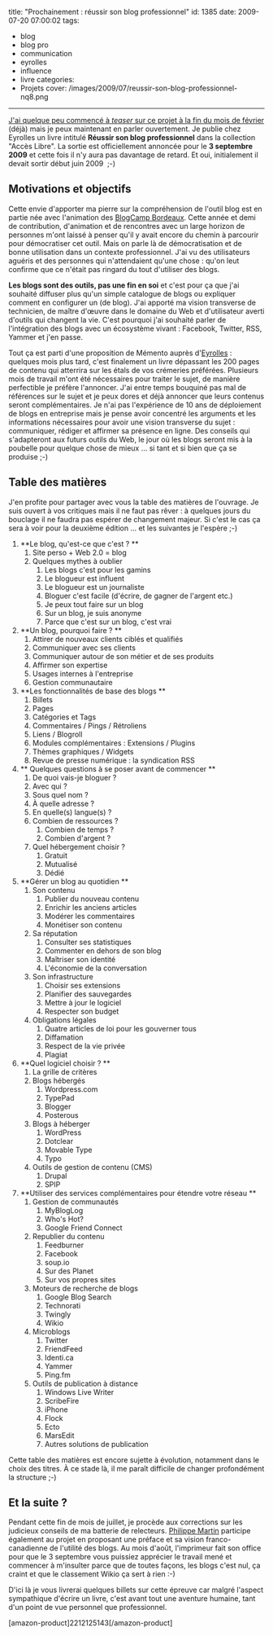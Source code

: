 title: "Prochainement : réussir son blog professionnel"
id: 1385
date: 2009-07-20 07:00:02
tags:
- blog
- blog pro
- communication
- eyrolles
- influence
- livre
categories:
- Projets
cover: /images/2009/07/reussir-son-blog-professionnel-nq8.png
---

[J'ai quelque peu commencé à _teaser_ sur ce projet à la fin du mois de février](https://oncletom.io/2009/02/24/faire-part-de-naissance/) (déjà) mais je peux maintenant en parler ouvertement. Je publie chez Eyrolles un livre intitulé **Réussir son blog professionnel** dans la collection "Accès Libre". La sortie est officiellement annoncée pour le **3 septembre 2009** et cette fois il n'y aura pas davantage de retard. Et oui, initialement il devait sortir début juin 2009  ;-)

<!--more-->

## Motivations et objectifs

Cette envie d'apporter ma pierre sur la compréhension de l'outil blog est en partie née avec l'animation des [BlogCamp Bordeaux](http://bordeaux.blogcamp.fr/). Cette année et demi de contribution, d'animation et de rencontres avec un large horizon de personnes m'ont laissé à penser qu'il y avait encore du chemin à parcourir pour démocratiser cet outil. Mais on parle là de démocratisation et de bonne utilisation dans un contexte professionnel. J'ai vu des utilisateurs aguéris et des personnes qui n'attendaient qu'une chose : qu'on leut confirme que ce n'était pas ringard du tout d'utiliser des blogs.

**Les blogs sont des outils, pas une fin en soi** et c'est pour ça que j'ai souhaité diffuser plus qu'un simple catalogue de blogs ou expliquer comment en configurer un (de blog). J'ai apporté ma vision transverse de technicien, de maître d'œuvre dans le domaine du Web et d'utilisateur averti d'outils qui changent la vie. C'est pourquoi j'ai souhaité parler de l'intégration des blogs avec un écosystème vivant : Facebook, Twitter, RSS, Yammer et j'en passe.

Tout ça est parti d'une proposition de Mémento auprès d'[Eyrolles](http://www.eyrolles.com/) : quelques mois plus tard, c'est finalement un livre dépassant les 200 pages de contenu qui atterrira sur les étals de vos crémeries préférées. Plusieurs mois de travail m'ont été nécessaires pour traiter le sujet, de manière perfectible je préfère l'annoncer. J'ai entre temps bouquiné pas mal de références sur le sujet et je peux dores et déjà annoncer que leurs contenus seront complémentaires. Je n'ai pas l'expérience de 10 ans de déploiement de blogs en entreprise mais je pense avoir concentré les arguments et les informations nécessaires pour avoir une vision transverse du sujet : communiquer, rédiger et affirmer sa présence en ligne.
Des conseils qui s'adapteront aux futurs outils du Web, le jour où les blogs seront mis à la poubelle pour quelque chose de mieux ... si tant et si bien que ça se produise ;-)

## Table des matières

J'en profite pour partager avec vous la table des matières de l'ouvrage. Je suis ouvert à vos critiques mais il ne faut pas rêver : à quelques jours du bouclage il ne faudra pas espérer de changement majeur. Si c'est le cas ça sera à voir pour la deuxième édition ... et les suivantes je l'espère ;-)

1.  **Le blog, qu'est-ce que c'est ? **
    1.  Site perso + Web 2.0 = blog
    2.  Quelques mythes à oublier
        1.  Les blogs c'est pour les gamins
        2.  Le blogueur est influent
        3.  Le blogueur est un journaliste
        4.  Bloguer c'est facile (d'écrire, de gagner de l'argent etc.)
        5.  Je peux tout faire sur un blog
        6.  Sur un blog, je suis anonyme
        7.  Parce que c'est sur un blog, c'est vrai
2.  **Un blog, pourquoi faire ? **
    1.  Attirer de nouveaux clients ciblés et qualifiés
    2.  Communiquer avec ses clients
    3.  Communiquer autour de son métier et de ses produits
    4.  Affirmer son expertise
    5.  Usages internes à l'entreprise
    6.  Gestion communautaire
3.  **Les fonctionnalités de base des blogs **
    1.  Billets
    2.  Pages
    3.  Catégories et Tags
    4.  Commentaires / Pings / Rétroliens
    5.  Liens / Blogroll
    6.  Modules complémentaires : Extensions / Plugins
    7.  Thèmes graphiques / Widgets
    8.  Revue de presse numérique : la syndication RSS
4.  ** Quelques questions à se poser avant de commencer **
    1.  De quoi vais-je bloguer ?
    2.  Avec qui ?
    3.  Sous quel nom ?
    4.  À quelle adresse ?
    5.  En quelle(s) langue(s) ?
    6.  Combien de ressources ?
        1.  Combien de temps ?
        2.  Combien d'argent ?
    7.  Quel hébergement choisir ?
        1.  Gratuit
        2.  Mutualisé
        3.  Dédié
5.  **Gérer un blog au quotidien **
    1.  Son contenu
        1.  Publier du nouveau contenu
        2.  Enrichir les anciens articles
        3.  Modérer les commentaires
        4.  Monétiser son contenu
    2.  Sa réputation
        1.  Consulter ses statistiques
        2.  Commenter en dehors de son blog
        3.  Maîtriser son identité
        4.  L'économie de la conversation
    3.  Son infrastructure
        1.  Choisir ses extensions
        2.  Planifier des sauvegardes
        3.  Mettre à jour le logiciel
        4.  Respecter son budget
    4.  Obligations légales
        1.  Quatre articles de loi pour les gouverner tous
        2.  Diffamation
        3.  Respect de la vie privée
        4.  Plagiat
6.  **Quel logiciel choisir ? **
    1.  La grille de critères
    2.  Blogs hébergés
        1.  Wordpress.com
        2.  TypePad
        3.  Blogger
        4.  Posterous
    3.  Blogs à héberger
        1.  WordPress
        2.  Dotclear
        3.  Movable Type
        4.  Typo
    4.  Outils de gestion de contenu (CMS)
        1.  Drupal
        2.  SPIP
7.  **Utiliser des services complémentaires pour étendre votre réseau **
    1.  Gestion de communautés
        1.  MyBlogLog
        2.  Who's Hot?
        3.  Google Friend Connect
    2.  Republier du contenu
        1.  Feedburner
        2.  Facebook
        3.  soup.io
        4.  Sur des Planet
        5.  Sur vos propres sites
    3.  Moteurs de recherche de blogs
        1.  Google Blog Search
        2.  Technorati
        3.  Twingly
        4.  Wikio
    4.  Microblogs
        1.  Twitter
        2.  FriendFeed
        3.  Identi.ca
        4.  Yammer
        5.  Ping.fm
    5.  Outils de publication à distance
        1.  Windows Live Writer
        2.  ScribeFire
        3.  iPhone
        4.  Flock
        5.  Ecto
        6.  MarsEdit
        7.  Autres solutions de publication

Cette table des matières est encore sujette à évolution, notamment dans le choix des titres. À ce stade là, il me paraît difficile de changer profondément la structure ;-)

## Et la suite ?

Pendant cette fin de mois de juillet, je procède aux corrections sur les judicieux conseils de ma batterie de relecteurs. [Philippe Martin](http://www.nayezpaspeur.ca/blog/) participe également au projet en proposant une préface et sa vision franco-canadienne de l'utilité des blogs. Au mois d'août, l'imprimeur fait son office pour que le 3 septembre vous puissiez apprécier le travail mené et commencer à m'insulter parce que de toutes façons, les blogs c'est nul, ça craint et que le classement Wikio ça sert à rien :-)

D'ici là je vous livrerai quelques billets sur cette épreuve car malgré l'aspect sympathique d'écrire un livre, c'est avant tout une aventure humaine, tant d'un point de vue personnel que professionnel.

[amazon-product]2212125143[/amazon-product]